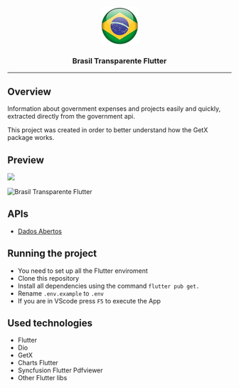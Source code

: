 <p align="center">
  <img alt="Brasil Transparente Flutter" src="./icon.png" height="85" width="85" />
  <h3 align="center">Brasil Transparente Flutter</h3>
</p>

---

## Overview

Information about government expenses and projects easily and quickly, extracted directly from the government api.

This project was created in order to better understand how the GetX package works.

## Preview

<img src="#" height="500">

![Brasil Transparente Flutter]()

## APIs

- [Dados Abertos](https://dadosabertos.camara.leg.br/)

## Running the project

- You need to set up all the Flutter enviroment
- Clone this repository
- Install all dependencies using the command `flutter pub get.`
- Rename `.env.example` to `.env`
- If you are in VScode press `F5` to execute the App

## Used technologies

- Flutter
- Dio
- GetX
- Charts Flutter
- Syncfusion Flutter Pdfviewer
- Other Flutter libs